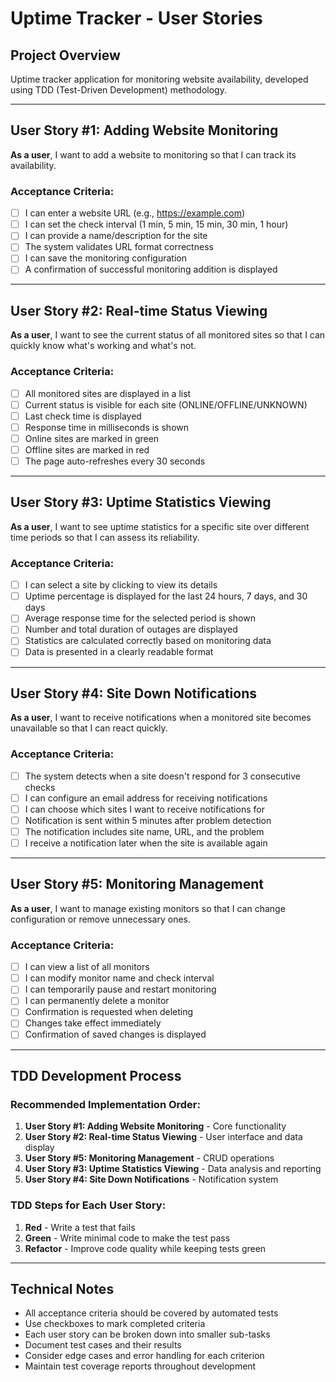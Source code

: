 # Uptime Tracker - User Stories

## Project Overview
Uptime tracker application for monitoring website availability, developed using TDD (Test-Driven Development) methodology.

---

## User Story #1: Adding Website Monitoring

**As a user**, I want to add a website to monitoring so that I can track its availability.

### Acceptance Criteria:
- [ ] I can enter a website URL (e.g., https://example.com)
- [ ] I can set the check interval (1 min, 5 min, 15 min, 30 min, 1 hour)
- [ ] I can provide a name/description for the site
- [ ] The system validates URL format correctness
- [ ] I can save the monitoring configuration
- [ ] A confirmation of successful monitoring addition is displayed

---

## User Story #2: Real-time Status Viewing

**As a user**, I want to see the current status of all monitored sites so that I can quickly know what's working and what's not.

### Acceptance Criteria:
- [ ] All monitored sites are displayed in a list
- [ ] Current status is visible for each site (ONLINE/OFFLINE/UNKNOWN)
- [ ] Last check time is displayed
- [ ] Response time in milliseconds is shown
- [ ] Online sites are marked in green
- [ ] Offline sites are marked in red
- [ ] The page auto-refreshes every 30 seconds

---

## User Story #3: Uptime Statistics Viewing

**As a user**, I want to see uptime statistics for a specific site over different time periods so that I can assess its reliability.

### Acceptance Criteria:
- [ ] I can select a site by clicking to view its details
- [ ] Uptime percentage is displayed for the last 24 hours, 7 days, and 30 days
- [ ] Average response time for the selected period is shown
- [ ] Number and total duration of outages are displayed
- [ ] Statistics are calculated correctly based on monitoring data
- [ ] Data is presented in a clearly readable format

---

## User Story #4: Site Down Notifications

**As a user**, I want to receive notifications when a monitored site becomes unavailable so that I can react quickly.

### Acceptance Criteria:
- [ ] The system detects when a site doesn't respond for 3 consecutive checks
- [ ] I can configure an email address for receiving notifications
- [ ] I can choose which sites I want to receive notifications for
- [ ] Notification is sent within 5 minutes after problem detection
- [ ] The notification includes site name, URL, and the problem
- [ ] I receive a notification later when the site is available again

---

## User Story #5: Monitoring Management

**As a user**, I want to manage existing monitors so that I can change configuration or remove unnecessary ones.

### Acceptance Criteria:
- [ ] I can view a list of all monitors
- [ ] I can modify monitor name and check interval
- [ ] I can temporarily pause and restart monitoring
- [ ] I can permanently delete a monitor
- [ ] Confirmation is requested when deleting
- [ ] Changes take effect immediately
- [ ] Confirmation of saved changes is displayed

---

## TDD Development Process

### Recommended Implementation Order:
1. **User Story #1: Adding Website Monitoring** - Core functionality
2. **User Story #2: Real-time Status Viewing** - User interface and data display
3. **User Story #5: Monitoring Management** - CRUD operations
4. **User Story #3: Uptime Statistics Viewing** - Data analysis and reporting
5. **User Story #4: Site Down Notifications** - Notification system

### TDD Steps for Each User Story:
1. **Red** - Write a test that fails
2. **Green** - Write minimal code to make the test pass
3. **Refactor** - Improve code quality while keeping tests green

---

## Technical Notes

- All acceptance criteria should be covered by automated tests
- Use checkboxes to mark completed criteria
- Each user story can be broken down into smaller sub-tasks
- Document test cases and their results
- Consider edge cases and error handling for each criterion
- Maintain test coverage reports throughout development